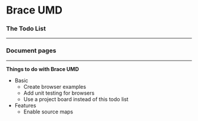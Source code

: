 # Brace UMD
### The Todo List

---
### Document pages

---

**Things to do with Brace UMD**
* Basic
	* Create browser examples
	* Add unit testing for browsers
	* Use a project board instead of this todo list
* Features
	* Enable source maps
